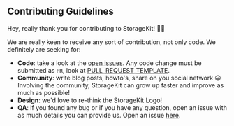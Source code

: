 ## Contributing Guidelines

Hey, really thank you for contributing to StorageKit! ✌🏽

We are really keen to receive any sort of contribution, not only code. We definitely are seeking for:

- **Code**: take a look at the [open issues](https://github.com/StorageKit/StorageKit/issues). Any code change must be submitted as `PR`, look at [PULL_REQUEST_TEMPLATE](PULL_REQUEST_TEMPLATE).
- **Community**: write blog posts, howto's, share on you social network 😀 Involving the community, StorageKit can grow up faster and improve as much as possible!
- **Design**: we'd love to re-think the StorageKit Logo!
- **QA**: if you found any bug or if you have any question, open an issue with as much details you can provide us. Open an issue [here](https://github.com/StorageKit/StorageKit/issues/new).